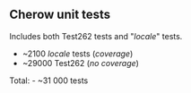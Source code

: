 ## Cherow unit tests

Includes both Test262 tests and "*locale*" tests.

- ~2100 *locale* tests (*coverage*)
- ~29000 Test262 (*no coverage*)

Total: - ~31 000 tests